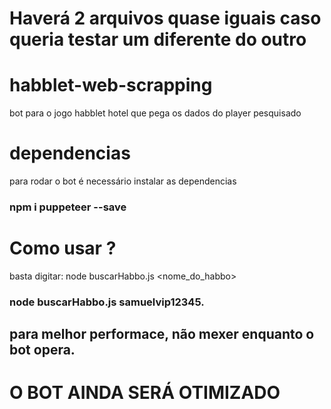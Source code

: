 # Haverá 2 arquivos quase iguais caso queria testar um diferente do outro


# habblet-web-scrapping
bot para o jogo habblet hotel que pega os dados do player pesquisado

# dependencias
 para rodar o bot é necessário instalar as dependencias 
### npm i puppeteer --save

# Como usar ? 
 basta digitar: node buscarHabbo.js <nome_do_habbo>
### node buscarHabbo.js samuelvip12345.

## para melhor performace, não mexer enquanto o bot opera.

# O BOT AINDA SERÁ OTIMIZADO 

